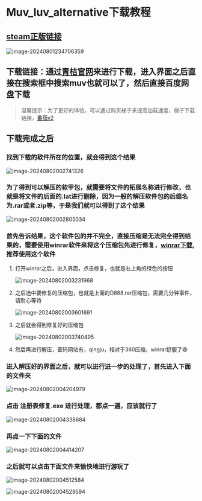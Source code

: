 # Muv_luv_alternative下载教程

## [steam正版链接](https://store.steampowered.com/app/802880/MuvLuv/)

![image-20240801234706359](https://cdn.jsdelivr.net/gh/wenyang015/images/img/image-20240801234706359.png)
## 下载链接：通过[青桔官网](https://spare.qingqu.org/)来进行下载，进入界面之后直接在搜索框中搜索muv也就可以了，然后直接百度网盘下载
> 温馨提示：为了更好的体验，可以通过购买梯子来提高加载速度，梯子下载链接，[番茄v2](https://app.fanqiev2.work/)
## 下载完成之后

### 找到下载的软件所在的位置，就会得到这个结果

![image-20240802002741326](https://cdn.jsdelivr.net/gh/wenyang015/images/img/image-20240802002741326.png)

### 为了得到可以解压的软甲包，就需要将文件的拓展名称进行修改，也就是将文件的后面的.lat进行删除，因为一般的解压软件包的后缀名为.rar或者.zip等，于是我们就可以得到了这个结果

![image-20240802002805034](https://cdn.jsdelivr.net/gh/wenyang015/images/img/image-20240802002805034.png)

### 首先告诉结果，这个软件包的并不完全，直接压缩是无法完全得到结果的，需要使用winrar软件来将这个压缩包先进行修复，[winrar下载](https://www.winrar.com.cn/),推荐使用这个软件

1. 打开winrar之后，进入界面，点击修复，也就是右上角的绿色的按钮

   ![image-20240802003231968](https://cdn.jsdelivr.net/gh/wenyang015/images/img/image-20240802003231968.png)

2. 之后选中要修复的压缩包，也就是上面的D888.rar压缩包，需要几分钟事件，请耐心等待

   ![image-20240802003601691](https://cdn.jsdelivr.net/gh/wenyang015/images/img/image-20240802003601691.png)

3. 之后就会得到修复好的压缩包

   ![image-20240802003740495](https://cdn.jsdelivr.net/gh/wenyang015/images/img/image-20240802003740495.png)

4. 然后再进行解压，密码网站有，qingju，相对于360压缩，winrar舒服了:laughing:

### 进入解压好的界面之后，就可以进行进一步的处理了，首先进入下面的文件夹

![image-20240802004204979](https://cdn.jsdelivr.net/gh/wenyang015/images/img/image-20240802004204979.png)

### 点击   注册表修复.exe  进行处理，都点一遍，应该就行了

![image-20240802004338684](https://cdn.jsdelivr.net/gh/wenyang015/images/img/image-20240802004338684.png)

### 再点一下下面的文件

![image-20240802004414207](https://cdn.jsdelivr.net/gh/wenyang015/images/img/image-20240802004414207.png)

### 之后就可以点击下面文件来愉快地进行游玩了

![image-20240802004512584](https://cdn.jsdelivr.net/gh/wenyang015/images/img/image-20240802004512584.png)

![image-20240802004529594](https://cdn.jsdelivr.net/gh/wenyang015/images/img/image-20240802004529594.png)
